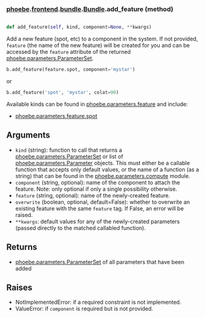 ### [phoebe](phoebe.md).[frontend](phoebe.frontend.md).[bundle](phoebe.frontend.bundle.md).[Bundle](phoebe.frontend.bundle.Bundle.md).add_feature (method)


```py

def add_feature(self, kind, component=None, **kwargs)

```



Add a new feature (spot, etc) to a component in the system.  If not
provided, `feature` (the name of the new feature) will be created
for you and can be accessed by the `feature` attribute of the returned
[phoebe.parameters.ParameterSet](phoebe.parameters.ParameterSet.md).

```py
b.add_feature(feature.spot, component='mystar')
```

or

```py
b.add_feature('spot', 'mystar', colat=90)
```

Available kinds can be found in [phoebe.parameters.feature](phoebe.parameters.feature.md) and include:
* [phoebe.parameters.feature.spot](phoebe.parameters.feature.spot.md)

Arguments
-----------
* `kind` (string): function to call that returns a
     [phoebe.parameters.ParameterSet](phoebe.parameters.ParameterSet.md) or list of
     [phoebe.parameters.Parameter](phoebe.parameters.Parameter.md) objects.  This must either be a
     callable function that accepts only default values, or the name
     of a function (as a string) that can be found in the
     [phoebe.parameters.compute](phoebe.parameters.compute.md) module.
* `component` (string, optional): name of the component to attach the
    feature.  Note: only optional if only a single possibility otherwise.
* `feature` (string, optional): name of the newly-created feature.
* `overwrite` (boolean, optional, default=False): whether to overwrite
    an existing feature with the same `feature` tag.  If False,
    an error will be raised.
* `**kwargs`: default values for any of the newly-created parameters
    (passed directly to the matched callabled function).

Returns
---------
* [phoebe.parameters.ParameterSet](phoebe.parameters.ParameterSet.md) of all parameters that have been added


Raises
----------
* NotImplementedError: if a required constraint is not implemented.
* ValueError: if `component` is required but is not provided.

